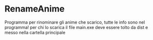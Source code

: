 # RenameAnime
Programma per rinominare gli anime che scarico, tutte le info sono nel programma!
per chi lo scarica il file main.exe deve essere tolto da dist e messo nella cartella principale
